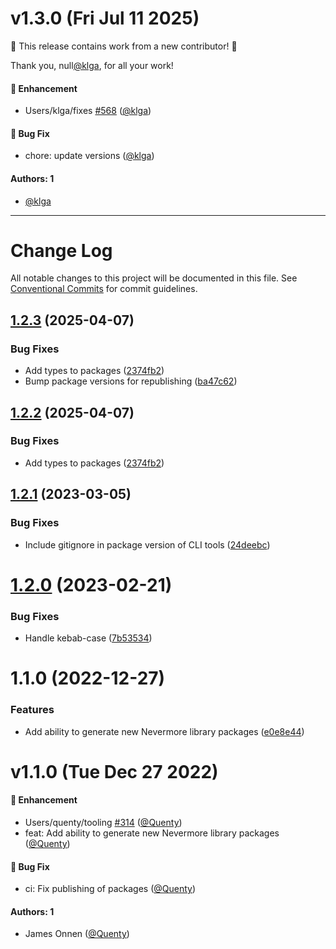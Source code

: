 # v1.3.0 (Fri Jul 11 2025)

:tada: This release contains work from a new contributor! :tada:

Thank you, null[@klga](https://github.com/klga), for all your work!

#### 🚀 Enhancement

- Users/klga/fixes [#568](https://github.com/Quenty/NevermoreEngine/pull/568) ([@klga](https://github.com/klga))

#### 🐛 Bug Fix

- chore: update versions ([@klga](https://github.com/klga))

#### Authors: 1

- [@klga](https://github.com/klga)

---

# Change Log

All notable changes to this project will be documented in this file.
See [Conventional Commits](https://conventionalcommits.org) for commit guidelines.

## [1.2.3](https://github.com/Quenty/Nevermore/compare/@quenty/nevermore-template-helpers@1.2.1...@quenty/nevermore-template-helpers@1.2.3) (2025-04-07)


### Bug Fixes

* Add types to packages ([2374fb2](https://github.com/Quenty/Nevermore/commit/2374fb2b043cfbe0e9b507b3316eec46a4e353a0))
* Bump package versions for republishing ([ba47c62](https://github.com/Quenty/Nevermore/commit/ba47c62e32170bf74377b0c658c60b84306dc294))





## [1.2.2](https://github.com/Quenty/Nevermore/compare/@quenty/nevermore-template-helpers@1.2.1...@quenty/nevermore-template-helpers@1.2.2) (2025-04-07)


### Bug Fixes

* Add types to packages ([2374fb2](https://github.com/Quenty/Nevermore/commit/2374fb2b043cfbe0e9b507b3316eec46a4e353a0))





## [1.2.1](https://github.com/Quenty/Nevermore/compare/@quenty/nevermore-template-helpers@1.2.0...@quenty/nevermore-template-helpers@1.2.1) (2023-03-05)


### Bug Fixes

* Include gitignore in package version of CLI tools ([24deebc](https://github.com/Quenty/Nevermore/commit/24deebc055fbd5149256d8ff32d3bd658859f7c7))





# [1.2.0](https://github.com/Quenty/Nevermore/compare/@quenty/nevermore-template-helpers@1.1.0...@quenty/nevermore-template-helpers@1.2.0) (2023-02-21)


### Bug Fixes

* Handle kebab-case ([7b53534](https://github.com/Quenty/Nevermore/commit/7b535343b6215464e31278b7978c8743232d71d0))





# 1.1.0 (2022-12-27)


### Features

* Add ability to generate new Nevermore library packages ([e0e8e44](https://github.com/Quenty/Nevermore/commit/e0e8e44a21692d4c383274985d01a965dcfe389c))





# v1.1.0 (Tue Dec 27 2022)

#### 🚀 Enhancement

- Users/quenty/tooling [#314](https://github.com/Quenty/NevermoreEngine/pull/314) ([@Quenty](https://github.com/Quenty))
- feat: Add ability to generate new Nevermore library packages ([@Quenty](https://github.com/Quenty))

#### 🐛 Bug Fix

- ci: Fix publishing of packages ([@Quenty](https://github.com/Quenty))

#### Authors: 1

- James Onnen ([@Quenty](https://github.com/Quenty))
